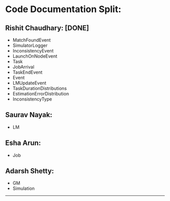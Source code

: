 # Code Documentation Split:

## Rishit Chaudhary: [DONE]
- MatchFoundEvent
- SimulatorLogger
- InconsistencyEvent
- LaunchOnNodeEvent
- Task
- JobArrival
- TaskEndEvent
- Event
- LMUpdateEvent
- TaskDurationDistributions
- EstimationErrorDistribution
- InconsistencyType

## Saurav Nayak:
- LM

## Esha Arun:
- Job

## Adarsh Shetty:
- GM
- Simulation

---